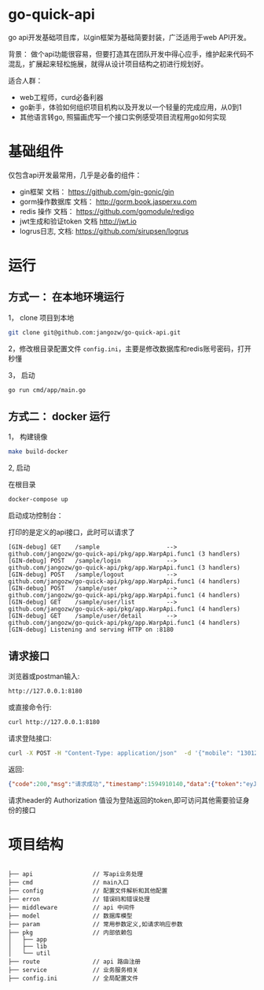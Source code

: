 # go-quick-api

go api开发基础项目库，以gin框架为基础简要封装，广泛适用于web API开发。


背景：
做个api功能很容易，但要打造其在团队开发中得心应手，维护起来代码不混乱，扩展起来轻松施展，就得从设计项目结构之初进行规划好。



适合人群：
* web工程师，curd必备利器
* go新手，体验如何组织项目机构以及开发以一个轻量的完成应用，从0到1
* 其他语言转go, 照猫画虎写一个接口实例感受项目流程用go如何实现



# 基础组件


仅包含api开发最常用，几乎是必备的组件：

* gin框架 文档： https://github.com/gin-gonic/gin
* gorm操作数据库 文档： http://gorm.book.jasperxu.com 
* redis 操作 文档： https://github.com/gomodule/redigo
* jwt生成和验证token 文档 http://jwt.io
* logrus日志, 文档: https://github.com/sirupsen/logrus


# 运行

## 方式一： 在本地环境运行
1， clone 项目到本地
```bash
git clone git@github.com:jangozw/go-quick-api.git
```

2，修改根目录配置文件 ```config.ini```，主要是修改数据库和redis账号密码，打开秒懂

3， 启动

```bash
go run cmd/app/main.go
```

## 方式二： docker 运行

1， 构建镜像

```bash
make build-docker
```

2, 启动


在根目录
```bash
docker-compose up
```

启动成功控制台：




打印的是定义的api接口，此时可以请求了
```text
[GIN-debug] GET    /sample                   --> github.com/jangozw/go-quick-api/pkg/app.WarpApi.func1 (3 handlers)
[GIN-debug] POST   /sample/login             --> github.com/jangozw/go-quick-api/pkg/app.WarpApi.func1 (3 handlers)
[GIN-debug] POST   /sample/logout            --> github.com/jangozw/go-quick-api/pkg/app.WarpApi.func1 (4 handlers)
[GIN-debug] POST   /sample/user              --> github.com/jangozw/go-quick-api/pkg/app.WarpApi.func1 (4 handlers)
[GIN-debug] GET    /sample/user/list         --> github.com/jangozw/go-quick-api/pkg/app.WarpApi.func1 (4 handlers)
[GIN-debug] GET    /sample/user/detail       --> github.com/jangozw/go-quick-api/pkg/app.WarpApi.func1 (4 handlers)
[GIN-debug] Listening and serving HTTP on :8180
```

## 请求接口

浏览器或postman输入:
```bash
http://127.0.0.1:8180
```
或直接命令行:

```bash
curl http://127.0.0.1:8180
```

请求登陆接口:

```bash
curl -X POST -H "Content-Type: application/json"  -d '{"mobile": "13012345678", "pwd": "123456"}' http://127.0.0.1:8080/sample/login

```
返回:

```json
{"code":200,"msg":"请求成功","timestamp":1594910140,"data":{"token":"eyJhbGciOiJIUzI1NiIsInR5cCI6IkpXVCJ9.eyJ1c2VyIjp7InVpZCI6MX0sImV4cCI6MTU5NTUxMDE0MCwiaXNzIjoiaXNzdWVyIn0.zpa5Bfmi31aSCSXBef7ixbt0aQ_Z5zkRsahkF6XttTE"}}
```

请求header的 Authorization 值设为登陆返回的token,即可访问其他需要验证身份的接口




# 项目结构
```text

├── api                 // 写api业务处理
├── cmd                 // main入口
├── config              // 配置文件解析和其他配置
├── erron               // 错误码和错误处理
├── middleware          // api 中间件
├── model               // 数据库模型
├── param               // 常用参数定义,如请求响应参数
├── pkg                 // 内部依赖包
│   ├── app 
│   ├── lib 
│   └── util
├── route               // api 路由注册
├── service             // 业务服务相关
├── config.ini          // 全局配置文件

```


